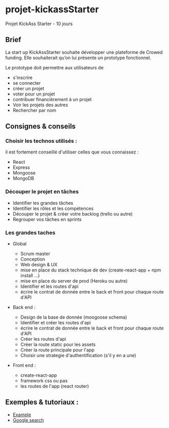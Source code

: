 # projet-kickassStarter
Projet KickAss Starter - 10 jours

## Brief

La start up KickAssStarter souhaite développer une plateforme de Crowed funding. Elle souhaiterait qu’on lui présente un prototype fonctionnel.

Le prototype doit permettre aux utilisateurs de
- s'inscrire
- se connecter
- créer un projet
- voter pour un projet
- contribuer financièrement à un projet
- Voir les projets des autres
- Rechercher par nom

## Consignes & conseils

### Choisir les technos utilisés :

il est fortement conseillé d'utiliser celles que vous connaissez :

* React
* Express
* Mongoose
* MongoDB

### Découper le projet en tâches

* Identifier les grandes tâches
* Identifier les rôles et les compétences
* Découper le projet & créer votre backlog (trello ou autre)
* Regrouper vos tâches en sprints


### Les grandes taches

* Global
  * Scrum master
  * Conception
  * Web design & UX
  * mise en place du stack technique de dev (create-react-app + npm install ...)
  * mise en place du server de prod (Heroku ou autre)
  * Identifier et les routes d'api
  * écrire le contrat de donnée entre le back et front pour chaque route d'API
  
* Back end :
  * Design de la base de donnée (moogoose schema)
  * Identifier et créer les routes d'api
  * écrire le contrat de donnée entre le back et front pour chaque route d'API
  * Créer les routes d'api
  * Créer la route static pour les assets
  * Créer la route principale pour l'app
  * Choisir une strategie d'authentification (s'il y en a une)

* Front end :
  * create-react-app
  * framework css ou pas
  * les routes de l'app (react router)

## Exemples & tutoriaux :

* [Example](http://blog.slatepeak.com/refactoring-a-basic-authenticated-api-with-node-express-and-mongo/)
* [Google search](https://www.google.fr/search?q=mongoose+delete+rules&oq=mongoose+delete+rules&aqs=chrome..69i57.7999j0j4&sourceid=chrome&ie=UTF-8#safe=off&q=github+mongoose+examples&*)
